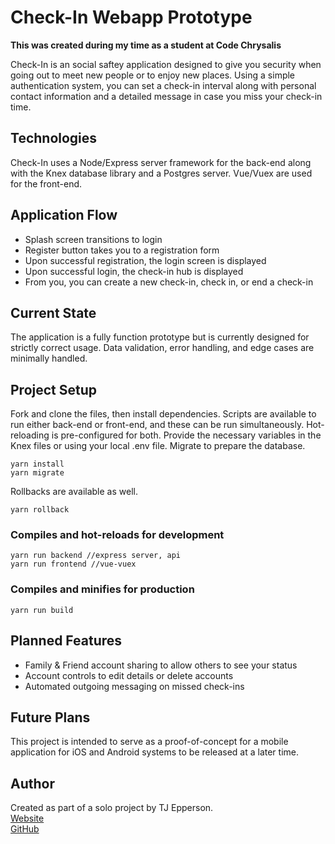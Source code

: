# Check-In Webapp Prototype
**This was created during my time as a student at Code Chrysalis**

Check-In is an social saftey application designed to give you security when going out to meet new people or to enjoy new places. Using a simple authentication system, you can set a check-in interval along with personal contact information and a detailed message in case you miss your check-in time.

## Technologies

Check-In uses a Node/Express server framework for the back-end along with the Knex database library and a Postgres server. Vue/Vuex are used for the front-end.

## Application Flow

- Splash screen transitions to login
- Register button takes you to a registration form
- Upon successful registration, the login screen is displayed
- Upon successful login, the check-in hub is displayed
- From you, you can create a new check-in, check in, or end a check-in

## Current State

The application is a fully function prototype but is currently designed for strictly correct usage. Data validation, error handling, and edge cases are minimally handled.

## Project Setup

Fork and clone the files, then install dependencies. Scripts are available to run either back-end or front-end, and these can be run simultaneously. Hot-reloading is pre-configured for both. Provide the necessary variables in the Knex files or using your local .env file. Migrate to prepare the database.
```
yarn install
yarn migrate
```
Rollbacks are available as well.
```
yarn rollback
```

### Compiles and hot-reloads for development
```
yarn run backend //express server, api
yarn run frontend //vue-vuex
```

### Compiles and minifies for production
```
yarn run build
```

## Planned Features

- Family & Friend account sharing to allow others to see your status
- Account controls to edit details or delete accounts
- Automated outgoing messaging on missed check-ins

## Future Plans

This project is intended to serve as a proof-of-concept for a mobile application for iOS and Android systems to be released at a later time.

## Author
Created as part of a solo project by TJ Epperson.<br/>
[Website](tjepperson.com)<br/>
[GitHub](github.com/arcaster42) 